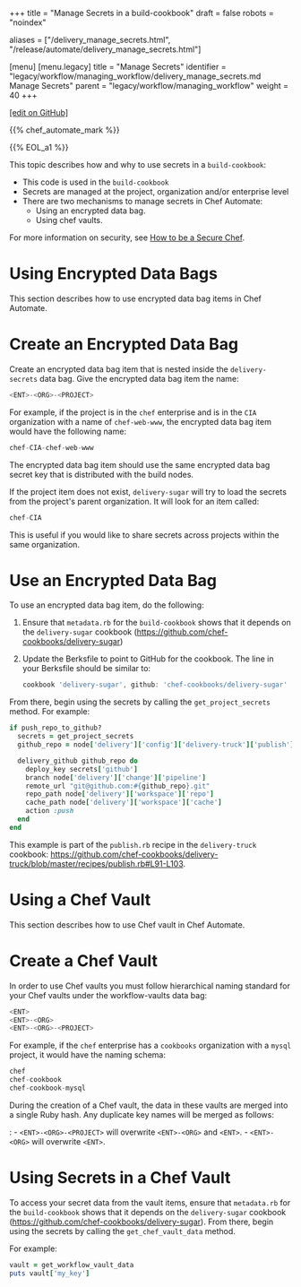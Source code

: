 +++
title = "Manage Secrets in a build-cookbook"
draft = false
robots = "noindex"


aliases = ["/delivery_manage_secrets.html", "/release/automate/delivery_manage_secrets.html"]

[menu]
  [menu.legacy]
    title = "Manage Secrets"
    identifier = "legacy/workflow/managing_workflow/delivery_manage_secrets.md Manage Secrets"
    parent = "legacy/workflow/managing_workflow"
    weight = 40
+++

[\[edit on GitHub\]](https://github.com/chef/chef-web-docs/blob/master/content/delivery_manage_secrets.md)



{{% chef_automate_mark %}}

{{% EOL_a1 %}}

This topic describes how and why to use secrets in a `build-cookbook`:

-   This code is used in the `build-cookbook`
-   Secrets are managed at the project, organization and/or enterprise
    level
-   There are two mechanisms to manage secrets in Chef Automate:
    -   Using an encrypted data bag.
    -   Using chef vaults.

For more information on security, see [How to be a Secure
Chef](https://learn.chef.io/tracks/administering-chef-installation/).

Using Encrypted Data Bags
=========================

This section describes how to use encrypted data bag items in Chef
Automate.

Create an Encrypted Data Bag
============================

Create an encrypted data bag item that is nested inside the
`delivery-secrets` data bag. Give the encrypted data bag item the name:

``` javascript
<ENT>-<ORG>-<PROJECT>
```

For example, if the project is in the `chef` enterprise and is in the
`CIA` organization with a name of `chef-web-www`, the encrypted data bag
item would have the following name:

``` javascript
chef-CIA-chef-web-www
```

The encrypted data bag item should use the same encrypted data bag
secret key that is distributed with the build nodes.

If the project item does not exist, `delivery-sugar` will try to load
the secrets from the project's parent organization. It will look for an
item called:

``` javascript
chef-CIA
```

This is useful if you would like to share secrets across projects within
the same organization.

Use an Encrypted Data Bag
=========================

To use an encrypted data bag item, do the following:

1.  Ensure that `metadata.rb` for the `build-cookbook` shows that it
    depends on the `delivery-sugar` cookbook
    (<https://github.com/chef-cookbooks/delivery-sugar>)

2.  Update the Berksfile to point to GitHub for the cookbook. The line
    in your Berksfile should be similar to:

    ``` javascript
    cookbook 'delivery-sugar', github: 'chef-cookbooks/delivery-sugar'
    ```

From there, begin using the secrets by calling the `get_project_secrets`
method. For example:

``` ruby
if push_repo_to_github?
  secrets = get_project_secrets
  github_repo = node['delivery']['config']['delivery-truck']['publish']['github']

  delivery_github github_repo do
    deploy_key secrets['github']
    branch node['delivery']['change']['pipeline']
    remote_url "git@github.com:#{github_repo}.git"
    repo_path node['delivery']['workspace']['repo']
    cache_path node['delivery']['workspace']['cache']
    action :push
  end
end
```

This example is part of the `publish.rb` recipe in the `delivery-truck`
cookbook:
<https://github.com/chef-cookbooks/delivery-truck/blob/master/recipes/publish.rb#L91-L103>.

Using a Chef Vault
==================

This section describes how to use Chef vault in Chef Automate.

Create a Chef Vault
===================

In order to use Chef vaults you must follow hierarchical naming standard
for your Chef vaults under the <span
class="title-ref">workflow-vaults</span> data bag:

``` javascript
<ENT>
<ENT>-<ORG>
<ENT>-<ORG>-<PROJECT>
```

For example, if the `chef` enterprise has a `cookbooks` organization
with a `mysql` project, it would have the naming schema:

``` javascript
chef
chef-cookbook
chef-cookbook-mysql
```

During the creation of a Chef vault, the data in these vaults are merged into a single Ruby hash. Any duplicate key names will be merged as follows:

:   -   `<ENT>-<ORG>-<PROJECT>` will overwrite `<ENT>-<ORG>` and
        `<ENT>`.
    -   `<ENT>-<ORG>` will overwrite `<ENT>`.

Using Secrets in a Chef Vault
=============================

To access your secret data from the vault items, ensure that
`metadata.rb` for the `build-cookbook` shows that it depends on the
`delivery-sugar` cookbook
(<https://github.com/chef-cookbooks/delivery-sugar>). From there, begin
using the secrets by calling the `get_chef_vault_data` method.

For example:

``` ruby
vault = get_workflow_vault_data
puts vault['my_key']
```
